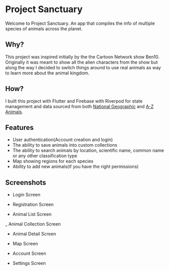 # Project Sanctuary

Welcome to Project Sanctuary. An app that compiles the info of multiple species of animals across the planet.

## Why?

This project was inspired initially by the the Cartoon Network show Ben10. Originally it was meant to show all the alien characters from the
show but along the way I decided to switch things around to use real animals as way to learn more about the animal kingdom.

## How?

I built this project with Flutter and Firebase with Riverpod for state management and data sourced from both [National Geographic](https://www.nationalgeographic.com/) 
and [A-Z Animals](https://a-z-animals.com/).

## Features

- User authentication(Account creation and login)
- The ability to save animals into custom collections
- The ability to search animals by location, scientific name, common name or any other classification type
- Map showing regions for each species
- Ability to add new animals(if you have the right permissions)

## Screenshots

- Login Screen

- Registration Screen

- Animal List Screen

_ Animal Collection Screen

- Animal Detail Screen

- Map Screen

- Account Screen

- Settings Screen




